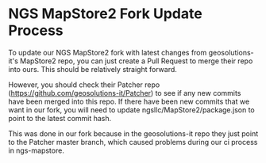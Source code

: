 # NGS MapStore2 Fork Update Process
To update our NGS MapStore2 fork with latest changes from geosolutions-it's MapStore2 repo, you can just create a Pull Request to merge their repo into ours. This should be relatively straight forward. 

However, you should check their Patcher repo (https://github.com/geosolutions-it/Patcher) to see if any new commits have been merged into this repo. If there have been new commits that we want in our fork, you will need to update ngsllc/MapStore2/package.json to point to the latest commit hash. 

This was done in our fork because in the geosolutions-it repo they just point to the Patcher master branch, which caused problems during our ci process in ngs-mapstore. 